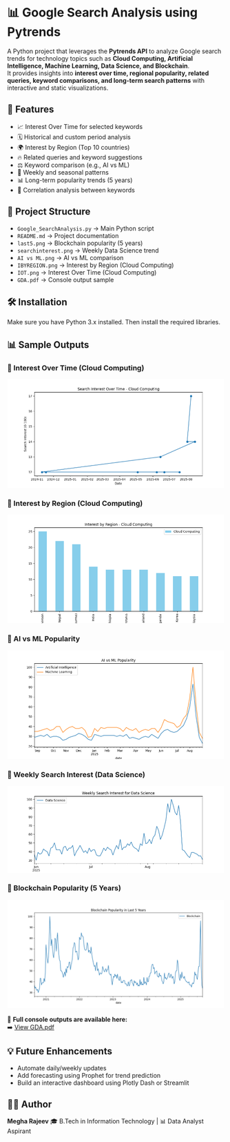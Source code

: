 # 📊 Google Search Analysis using Pytrends

A Python project that leverages the **Pytrends API** to analyze Google search trends for technology topics such as **Cloud Computing, Artificial Intelligence, Machine Learning, Data Science, and Blockchain**.  
It provides insights into **interest over time, regional popularity, related queries, keyword comparisons, and long-term search patterns** with interactive and static visualizations.


## 🚀 Features
- 📈 Interest Over Time for selected keywords  
- 🗓️ Historical and custom period analysis  
- 🌍 Interest by Region (Top 10 countries)  
- 🔥 Related queries and keyword suggestions  
- ⚖️ Keyword comparison (e.g., AI vs ML)  
- 📅 Weekly and seasonal patterns  
- 📊 Long-term popularity trends (5 years)  
- 🔗 Correlation analysis between keywords  


## 📂 Project Structure

- `Google_SearchAnalysis.py` → Main Python script  
- `README.md` → Project documentation  
- `last5.png` → Blockchain popularity (5 years)  
- `searchinterest.png` → Weekly Data Science trend  
- `AI vs ML.png` → AI vs ML comparison  
- `IBYREGION.png` → Interest by Region (Cloud Computing)  
- `IOT.png` → Interest Over Time (Cloud Computing)  
- `GDA.pdf` → Console output sample  



## 🛠️ Installation
Make sure you have Python 3.x installed. Then install the required libraries.


## 📊 Sample Outputs

### 🔹 Interest Over Time (Cloud Computing)
![Interest Over Time](IOT.png)

### 🔹 Interest by Region (Cloud Computing)
![Interest by Region](IBYREGION.png)

### 🔹 AI vs ML Popularity
![AI vs ML](AI%20vs%20ML.png)

### 🔹 Weekly Search Interest (Data Science)
![Weekly Data Science](seachinterest.png)

### 🔹 Blockchain Popularity (5 Years)
![Blockchain Trend](last5.png)

📑 **Full console outputs are available here:**  
➡️ [View GDA.pdf](GDA.pdf)


## 💡 Future Enhancements

* Automate daily/weekly updates
* Add forecasting using Prophet for trend prediction
* Build an interactive dashboard using Plotly Dash or Streamlit


## 👩‍💻 Author

**Megha Rajeev**
🎓 B.Tech in Information Technology | 📊 Data Analyst Aspirant


